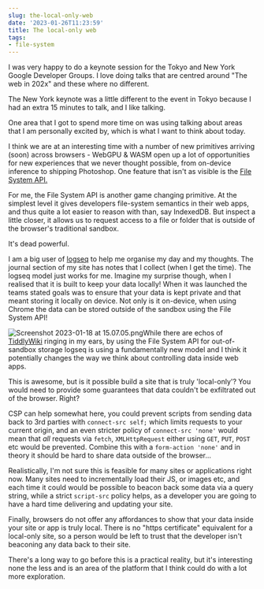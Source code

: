 ```yaml
---
slug: the-local-only-web
date: '2023-01-26T11:23:59'
title: The local-only web
tags:
- file-system
---
```


I was very happy to do a keynote session for the Tokyo and New York Google Developer Groups. I love doing talks that are centred around "The web in 202x" and these where no different.

The New York keynote was a little different to the event in Tokyo because I had an extra 15 minutes to talk, and I like talking.

One area that I got to spend more time on was using talking about areas that I am personally excited by, which is what I want to think about today.

I think we are at an interesting time with a number of new primitives arriving (soon) across browsers - WebGPU & WASM open up a lot of opportunities for new experiences that we never thought possible, from on-device inference to shipping Photoshop. One feature that isn't as visible is the [File System API.](https://developer.chrome.com/articles/file-system-access/)

For me, the File System API is another game changing primitive. At the simplest level it gives developers file-system semantics in their web apps, and thus quite a lot easier to reason with than, say IndexedDB. But inspect a little closer, it allows us to request access to a file or folder that is outside of the browser's traditional sandbox.

It's dead powerful.

I am a big user of [logseq](https://logseq.com/) to help me organise my day and my thoughts. The journal section of my site has notes that I collect (when I get the time). The logseq model just works for me. Imagine my surprise though, when I realised that it is built to keep your data locally! When it was launched the teams stated goals was to ensure that your data is kept private and that meant storing it locally on device. Not only is it on-device, when using Chrome the data can be stored outside of the sandbox using the File System API!

![Screenshot 2023-01-18 at 15.07.05.png](/images/Screenshot%202023-01-18%20at%2015.07.05.png)While there are echos of [TiddlyWiki](https://tiddlywiki.com/) ringing in my ears, by using the File System API for out-of-sandbox storage logseq is using a fundamentally new model and I think it potentially changes the way we think about controlling data inside web apps.

This is awesome, but is it possible build a site that is truly 'local-only'? You would need to provide some guarantees that data couldn't be exfiltrated out of the browser. Right?

CSP can help somewhat here, you could prevent scripts from sending data back to 3rd parties with `connect-src self;` which limits requests to your current origin, and an even stricter policy of `connect-src 'none'` would mean that _all_ requests via `fetch`, `XMLHttpRequest` either using `GET`, `PUT`, `POST` etc would be prevented. Combine this with a `form-action 'none'` and in theory it should be hard to share data outside of the browser...

Realistically, I'm not sure this is feasible for many sites or applications right now. Many sites need to incrementally load their JS, or images etc, and each time it could would be possible to beacon back some data via a query string, while a strict `script-src` policy helps, as a developer you are going to have a hard time delivering and updating your site.

Finally, browsers do not offer any affordances to show that your data inside your site or app is truly local. There is no "https certificate" equivalent for a local-only site, so a person would be left to trust that the developer isn't beaconing any data back to their site.

There's a long way to go before this is a practical reality, but it's interesting none the less and is an area of the platform that I think could do with a lot more exploration.
